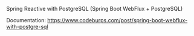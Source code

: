 Spring Reactive with PostgreSQL (Spring Boot WebFlux + PostgreSQL)

Documentation: https://www.codeburps.com/post/spring-boot-webflux-with-postgre-sql
